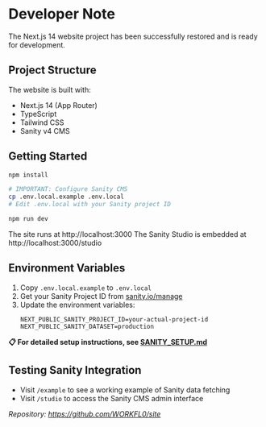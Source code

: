 # Developer Note

The Next.js 14 website project has been successfully restored and is ready for development.

## Project Structure

The website is built with:
- Next.js 14 (App Router)
- TypeScript
- Tailwind CSS
- Sanity v4 CMS

## Getting Started

```bash
npm install

# IMPORTANT: Configure Sanity CMS
cp .env.local.example .env.local
# Edit .env.local with your Sanity project ID

npm run dev
```

The site runs at http://localhost:3000
The Sanity Studio is embedded at http://localhost:3000/studio

## Environment Variables

1. Copy `.env.local.example` to `.env.local`
2. Get your Sanity Project ID from [sanity.io/manage](https://sanity.io/manage)
3. Update the environment variables:
   ```env
   NEXT_PUBLIC_SANITY_PROJECT_ID=your-actual-project-id
   NEXT_PUBLIC_SANITY_DATASET=production
   ```

**📋 For detailed setup instructions, see [SANITY_SETUP.md](./SANITY_SETUP.md)**

## Testing Sanity Integration

- Visit `/example` to see a working example of Sanity data fetching
- Visit `/studio` to access the Sanity CMS admin interface

*Repository: https://github.com/WORKFL0/site*